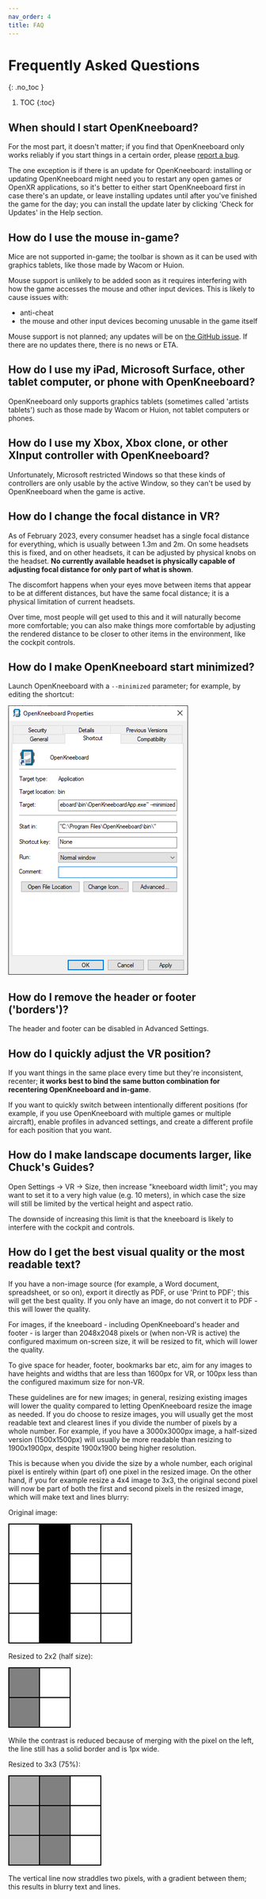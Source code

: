 ```yaml
---
nav_order: 4
title: FAQ
---
```


# Frequently Asked Questions
{: .no_toc }

1. TOC
{:toc}

## When should I start OpenKneeboard?

For the most part, it doesn't matter; if you find that OpenKneeboard only works reliably if you start things in a certain order, please [report a bug](https://go.openkneeboard.com/issues).

The one exception is if there is an update for OpenKneeboard: installing or updating OpenKneeboard might need you to restart any open games or OpenXR applications, so it's better to either start OpenKneeboard first in case there's an update, or leave installing updates until after you've finished the game for the day; you can install the update later by clicking 'Check for Updates' in the Help section.

## How do I use the mouse in-game?

Mice are not supported in-game; the toolbar is shown as it can be used with graphics tablets, like those made by Wacom or Huion.

Mouse support is unlikely to be added soon as it requires interfering with how the game accesses the mouse and other input devices. This is likely to cause issues with:

- anti-cheat
- the mouse and other input devices becoming unusable in the game itself

Mouse support is not planned; any updates will be on [the GitHub issue](https://github.com/OpenKneeboard/OpenKneeboard/issues/374). If there are no updates there, there is no news or ETA.

## How do I use my iPad, Microsoft Surface, other tablet computer, or phone with OpenKneeboard?

OpenKneeboard only supports graphics tablets (sometimes called 'artists tablets') such as those made by Wacom or Huion, not tablet computers or phones.

## How do I use my Xbox, Xbox clone, or other XInput controller with OpenKneeboard?

Unfortunately, Microsoft restricted Windows so that these kinds of controllers are only usable by the active Window, so they can't be used by OpenKneeboard when the game is active.

## How do I change the focal distance in VR?

As of February 2023, every consumer headset has a single focal distance for everything, which is usually between 1.3m and 2m. On some headsets this is fixed, and on other headsets, it can be adjusted by physical knobs on the headset. **No currently available headset is physically capable of adjusting focal distance for only part of what is shown**.

The discomfort happens when your eyes move between items that appear to be at different distances, but have the same focal distance; it is a physical limitation of current headsets.

Over time, most people will get used to this and it will naturally become more comfortable; you can also make things more comfortable by adjusting the rendered distance to be closer to other items in the environment, like the cockpit controls.

## How do I make OpenKneeboard start minimized?

Launch OpenKneeboard with a `--minimized` parameter; for example, by editing the shortcut:

![add `--minimized` at the end, separated by a space, after quote marks (if any)](screenshots/minimized-shortcut.png)

## How do I remove the header or footer ('borders')?

The header and footer can be disabled in Advanced Settings.

## How do I quickly adjust the VR position?

If you want things in the same place every time but they're inconsistent, recenter; **it works best to bind the same button combination for recentering OpenKneeboard and in-game**.

If you want to quickly switch between intentionally different positions (for example, if you use OpenKneeboard with multiple games or multiple aircraft), enable profiles in advanced settings, and create a different profile for each position that you want.

## How do I make landscape documents larger, like Chuck's Guides?

Open Settings -> VR -> Size, then increase "kneeboard width limit"; you may want to set it to a very high value (e.g. 10 meters), in which case the size will still be limited by the vertical height and aspect ratio.

The downside of increasing this limit is that the kneeboard is likely to interfere with the cockpit and controls.

## How do I get the best visual quality or the most readable text?

If you have a non-image source (for example, a Word document, spreadsheet, or so on), export it directly as PDF, or use 'Print to PDF'; this will get the best quality. If you only have an image, do not convert it to PDF - this will lower the quality.

For images, if the kneeboard - including OpenKneeboard's header and footer - is larger than 2048x2048 pixels or (when non-VR is active) the configured maximum on-screen size, it will be resized to fit, which will lower the quality.

To give space for header, footer, bookmarks bar etc, aim for any images to have heights and widths that are less than 1600px for VR, or 100px less than the configured maximum size for non-VR.

These guidelines are for new images; in general, resizing existing images will lower the quality compared to letting OpenKneeboard resize the image as needed. If you do choose to resize images, you will usually get the most readable text and clearest lines if you divide the number of pixels by a whole number. For example, if you have a 3000x3000px image, a half-sized version (1500x1500px) will usually be more readable than resizing to 1900x1900px, despite 1900x1900 being higher resolution.

This is because when you divide the size by a whole number, each original pixel is entirely within (part of) one pixel in the resized image. On the other hand, if you for example resize a 4x4 image to 3x3, the original second pixel will now be part of both the first and second pixels in the resized image, which will make text and lines blurry:

Original image:

![A 4x4 image with a vertical black line in the second column](resize-4x4.png)

Resized to 2x2 (half size):

![A 2x2 image - there is a grey vertical line in the first column](resize-2x2.png)

While the contrast is reduced because of merging with the pixel on the left, the line still has a solid border and is 1px wide.

Resized to 3x3 (75%):

![A 3x3 image - there is a light grey vertical line in the first column, and a dark grey in the second column](resize-3x3.png)

The vertical line now straddles two pixels, with a gradient between them; this results in blurry text and lines.